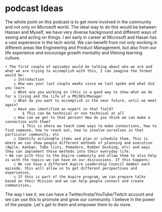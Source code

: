 # podcast Ideas

The whole point on this podcast is to get more involved in the community and not only on Microsoft world.
The ideal way to do this would be between Hassan and Myself, we have very diverse background and different ways of seeing and acting on things. I am early in career at Microsoft and Hasan has a vast experience in the tech world. We can benefit from not only working in different areas like Engineering and Product Management, but also from our life experience and encourage growth mentality and lifelong learning culture.

	• The first couple of episodes would be talking about who we are and what we are trying to accomplish with this, I can imagine the format would be:
		○ Introduction
		○ How was your last couple weeks since we last spoke and what did you learn
		○ What are you working on (this is a good way to show what we do for a living and the life of a PM/DEV/Manager
		○ What do you want to accomplish in the near future, until we meet again?
		○ Have you identified an expert in that field?
			§ This can be technical or non technical at all
		○ How can we get to that person? How do you think we can make a connection with them?
			§ This is where we teach some ways to make connections, how to find someone, how to reach out, how to involve ourselves in that particular community, etc
		○ Identify actionable items and plan or schedule them. This is where we can show people different methods of planning and execution (Agile, Kanban, ToDo lists, Pomodoro, Rubber Ducking, etc) and ways they can implement those methods into their everyday life.
	• We can pith this to the Aspire community and allow them to also help us with the topics we can have on our discussions. If this happens:
		○ We can have a different Aspire Leadership Council member each episode, this will allow us to get different perspectives and experiences.
		○ If this is part of the Aspire program, we can prepare talks based on their Mission and we can help people connect and create communities…

The way I see it, we can have a Twitter/Insta/YouTube/Twitch account and we can use this to promote and grow our community. I believe in the power of the people. Let's get to them and empower them to do more.